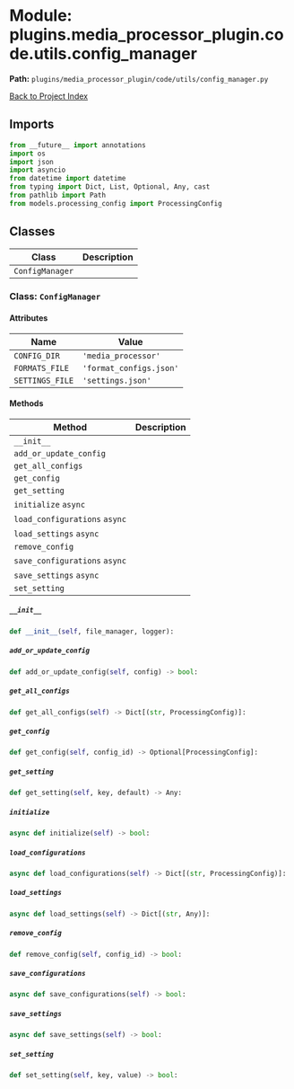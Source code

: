 # Module: plugins.media_processor_plugin.code.utils.config_manager

**Path:** `plugins/media_processor_plugin/code/utils/config_manager.py`

[Back to Project Index](../../../../../index.md)

## Imports
```python
from __future__ import annotations
import os
import json
import asyncio
from datetime import datetime
from typing import Dict, List, Optional, Any, cast
from pathlib import Path
from models.processing_config import ProcessingConfig
```

## Classes

| Class | Description |
| --- | --- |
| `ConfigManager` |  |

### Class: `ConfigManager`

#### Attributes

| Name | Value |
| --- | --- |
| `CONFIG_DIR` | `'media_processor'` |
| `FORMATS_FILE` | `'format_configs.json'` |
| `SETTINGS_FILE` | `'settings.json'` |

#### Methods

| Method | Description |
| --- | --- |
| `__init__` |  |
| `add_or_update_config` |  |
| `get_all_configs` |  |
| `get_config` |  |
| `get_setting` |  |
| `initialize` `async` |  |
| `load_configurations` `async` |  |
| `load_settings` `async` |  |
| `remove_config` |  |
| `save_configurations` `async` |  |
| `save_settings` `async` |  |
| `set_setting` |  |

##### `__init__`
```python
def __init__(self, file_manager, logger):
```

##### `add_or_update_config`
```python
def add_or_update_config(self, config) -> bool:
```

##### `get_all_configs`
```python
def get_all_configs(self) -> Dict[(str, ProcessingConfig)]:
```

##### `get_config`
```python
def get_config(self, config_id) -> Optional[ProcessingConfig]:
```

##### `get_setting`
```python
def get_setting(self, key, default) -> Any:
```

##### `initialize`
```python
async def initialize(self) -> bool:
```

##### `load_configurations`
```python
async def load_configurations(self) -> Dict[(str, ProcessingConfig)]:
```

##### `load_settings`
```python
async def load_settings(self) -> Dict[(str, Any)]:
```

##### `remove_config`
```python
def remove_config(self, config_id) -> bool:
```

##### `save_configurations`
```python
async def save_configurations(self) -> bool:
```

##### `save_settings`
```python
async def save_settings(self) -> bool:
```

##### `set_setting`
```python
def set_setting(self, key, value) -> bool:
```
